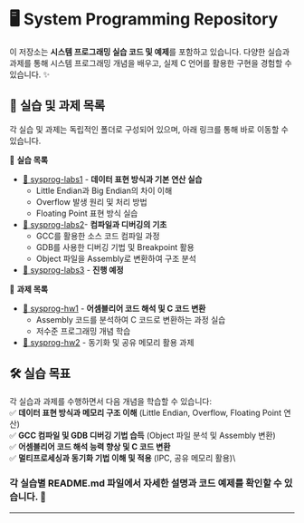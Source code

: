 # 🖥️ System Programming Repository

이 저장소는 **시스템 프로그래밍 실습 코드 및 예제**를 포함하고 있습니다. 다양한 실습과 과제를 통해 시스템 프로그래밍 개념을 배우고, 실제 C 언어를 활용한 구현을 경험할 수 있습니다. ✨

## 📂 실습 및 과제 목록
각 실습 및 과제는 독립적인 폴더로 구성되어 있으며, 아래 링크를 통해 바로 이동할 수 있습니다.

🔗 **실습 목록**
- [📝 sysprog-labs1](https://github.com/ansunho123/System-programming/tree/main/sysprog-labs1) - **데이터 표현 방식과 기본 연산 실습**
  - Little Endian과 Big Endian의 차이 이해
  - Overflow 발생 원리 및 처리 방법
  - Floating Point 표현 방식 실습
- [📝 sysprog-labs2](https://github.com/ansunho123/System-programming/tree/main/sysprog-labs2)- **컴파일과 디버깅의 기초**
  - GCC를 활용한 소스 코드 컴파일 과정
  - GDB를 사용한 디버깅 기법 및 Breakpoint 활용
  - Object 파일을 Assembly로 변환하여 구조 분석
- [📝 sysprog-labs3](https://github.com/ansunho123/System-programming/tree/main/sysprog-labs3) - **진행 예정**

🔗 **과제 목록**
- [📌 sysprog-hw1](https://github.com/ansunho123/System-programming/tree/main/sysprog-hw1)  - **어셈블리어 코드 해석 및 C 코드 변환**
  - Assembly 코드를 분석하여 C 코드로 변환하는 과정 실습
  - 저수준 프로그래밍 개념 학습
- [📌 sysprog-hw2](https://github.com/ansunho123/System-programming/tree/main/sysprog-hw2) - 동기화 및 공유 메모리 활용 과제

## 🛠️ 실습 목표
각 실습과 과제를 수행하면서 다음 개념을 학습할 수 있습니다:\
✅ **데이터 표현 방식과 메모리 구조 이해** (Little Endian, Overflow, Floating Point 연산)\
✅ **GCC 컴파일 및 GDB 디버깅 기법 습득** (Object 파일 분석 및 Assembly 변환)\
✅ **어셈블리어 코드 해석 능력 향상 및 C 코드 변환**\
✅ **멀티프로세싱과 동기화 기법 이해 및 적용** (IPC, 공유 메모리 활용)\

### 각 실습별 README.md 파일에서 **자세한 설명과 코드 예제**를 확인할 수 있습니다. 🚀

---
